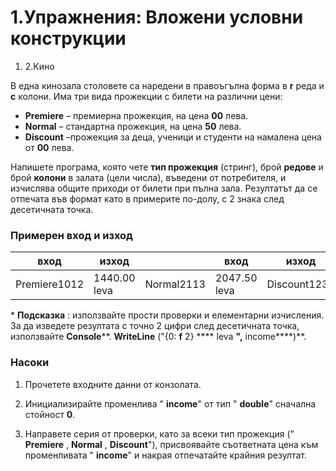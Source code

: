 ﻿# 1.Упражнения: Вложени условни конструкции

1. 2.Кино

В една кинозала столовете са наредени в правоъгълна форма в **r** реда и **c** колони. Има три вида прожекции с билети на различни цени:

- **Premiere** – премиерна прожекция, на цена **00** лева.
- **Normal** – стандартна прожекция, на цена **50** лева.
- **Discount** –прожекция за деца, ученици и студенти на намалена цена от **00** лева.

Напишете програма, която чете **тип прожекция** (стринг), брой **редове** и брой **колони** в залата (цели числа), въведени от потребителя, и изчислява общите приходи от билети при пълна зала. Резултатът да се отпечата във формат като в примерите по-долу, с 2 знака след десетичната точка.

### Примерен вход и изход

| **вход** | **изход** |   | **вход** | **изход** |   | **вход** | **изход** |
| --- | --- | --- | --- | --- | --- | --- | --- |
| Premiere1012 | 1440.00 leva | Normal2113 | 2047.50 leva | Discount1230 | 1800.00 leva |

\* **Подсказка** : използвайте прости проверки и елементарни изчисления. За да изведете резултата с точно 2 цифри след десетичната точка, използвайте **Console****. ****WriteLine**** (&quot;{0: ****f**** 2} **** leva ****&quot;,**** income****)**.

### Насоки

1. Прочетете входните данни от конзолата.

1. Инициализирайте променлива &quot; **income**&quot; от тип &quot; **double**&quot; сначална стойност **0**.

1. Направете серия от проверки, като за всеки тип прожекция (&quot; **Premiere** , **Normal** , **Discount**&quot;), присвоявайте съответната цена към променливата &quot; **income**&quot; и накрая отпечатайте крайния резултат.

